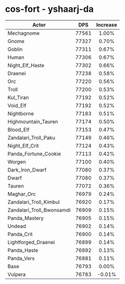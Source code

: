 # cos-fort - yshaarj-da
| Actor | DPS | Increase |
|---|:---:|:---:|
|Mechagnome|77561|1.00%|
|Gnome|77327|0.70%|
|Goblin|77311|0.67%|
|Human|77306|0.67%|
|Night_Elf_Haste|77302|0.66%|
|Draenei|77238|0.58%|
|Orc|77220|0.56%|
|Troll|77200|0.53%|
|Kul_Tiran|77192|0.52%|
|Void_Elf|77192|0.52%|
|Nightborne|77183|0.51%|
|Highmountain_Tauren|77174|0.50%|
|Blood_Elf|77153|0.47%|
|Zandalari_Troll_Paku|77149|0.46%|
|Night_Elf_Crit|77124|0.43%|
|Panda_Fortune_Cookie|77113|0.42%|
|Worgen|77100|0.40%|
|Dark_Iron_Dwarf|77080|0.37%|
|Dwarf|77080|0.37%|
|Tauren|77072|0.36%|
|Maghar_Orc|76979|0.24%|
|Zandalari_Troll_Kimbul|76920|0.17%|
|Zandalari_Troll_Bwonsamdi|76909|0.15%|
|Panda_Mastery|76905|0.15%|
|Undead|76902|0.14%|
|Panda_Crit|76900|0.14%|
|Lightforged_Draenei|76899|0.14%|
|Panda_Haste|76892|0.13%|
|Panda_Vers|76881|0.11%|
|Base|76793|0.00%|
|Vulpera|76783|-0.01%|
